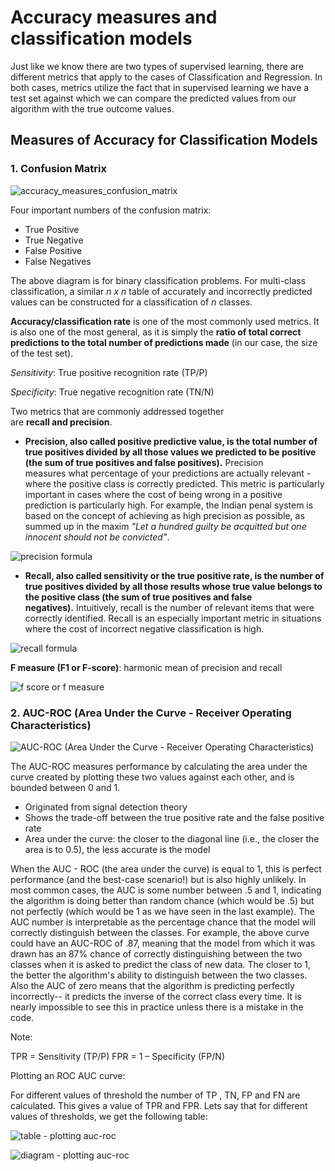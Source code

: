 # Accuracy measures and classification models

Just like we know there are two types of supervised learning, there are different metrics that apply to the cases of Classification and Regression. In both cases, metrics utilize the fact that in supervised learning we have a test set against which we can compare the predicted values from our algorithm with the true outcome values.

## Measures of Accuracy for Classification Models

### 1. Confusion Matrix

![accuracy_measures_confusion_matrix](https://education-team-2020.s3-eu-west-1.amazonaws.com/data-analytics/3.9-accuracy_measures_confusion_matrix.png)

Four important numbers of the confusion matrix:

- True Positive
- True Negative
- False Positive
- False Negatives

The above diagram is for binary classification problems. For multi-class classification, a similar *n x n* table of accurately and incorrectly predicted values can be constructed for a classification of *n* classes.

**Accuracy/classification rate** is one of the most commonly used metrics. It is also one of the most general, as it is simply the **ratio of total correct predictions to the total number of predictions made** (in our case, the size of the test set).

_Sensitivity_: True positive recognition rate (TP/P)

_Specificity_: True negative recognition rate (TN/N)

Two metrics that are commonly addressed together are **recall and precision**.

- **Precision, also called positive predictive value, is the total number of true positives divided by all those values we predicted to be positive (the sum of true positives and false positives).** Precision measures what percentage of your predictions are actually relevant - where the positive class is correctly predicted. This metric is particularly important in cases where the cost of being wrong in a positive prediction is particularly high. For example, the Indian penal system is based on the concept of achieving as high precision as possible, as summed up in the maxim _"Let a hundred guilty be acquitted but one innocent should not be convicted"_.

![precision formula](https://education-team-2020.s3-eu-west-1.amazonaws.com/data-analytics/3.9-precision1.png)

- **Recall, also called sensitivity or the true positive rate, is the number of true positives divided by all those results whose true value belongs to the positive class (the sum of true positives and false negatives).** Intuitively, recall is the number of relevant items that were correctly identified. Recall is an especially important metric in situations where the cost of incorrect negative classification is high.

![recall formula](https://education-team-2020.s3-eu-west-1.amazonaws.com/data-analytics/3.9-recall.png)

**F measure (F1 or F-score)**: harmonic mean of precision and recall

![f score or f measure](https://education-team-2020.s3-eu-west-1.amazonaws.com/data-analytics/3.9-f_score.png)

### 2. AUC-ROC (Area Under the Curve - Receiver Operating Characteristics)

![AUC-ROC (Area Under the Curve - Receiver Operating Characteristics)](https://education-team-2020.s3-eu-west-1.amazonaws.com/data-analytics/3.9-auc_roc.png)

The AUC-ROC measures performance by calculating the area under the curve created by plotting these two values against each other, and is bounded between 0 and 1.

- Originated from signal detection theory
- Shows the trade-off between the true positive rate and the false positive rate
- Area under the curve: the closer to the diagonal line (i.e., the closer the area is to 0.5), the less accurate is the model

When the AUC - ROC (the area under the curve) is equal to 1, this is perfect performance (and the best-case scenario!) but is also highly unlikely. In most common cases, the AUC is some number between .5 and 1, indicating the algorithm is doing better than random chance (which would be .5) but not perfectly (which would be 1 as we have seen in the last example). The AUC number is interpretable as the percentage chance that the model will correctly distinguish between the classes. For example, the above curve could have an AUC-ROC of .87, meaning that the model from which it was drawn has an 87% chance of correctly distinguishing between the two classes when it is asked to predict the class of new data. The closer to 1, the better the algorithm's ability to distinguish between the two classes. Also the AUC of zero means that the algorithm is predicting perfectly incorrectly-- it predicts the inverse of the correct class every time. It is nearly impossible to see this in practice unless there is a mistake in the code.

Note:

TPR = Sensitivity (TP/P)
FPR = 1 – Specificity (FP/N)

Plotting an ROC AUC curve:

For different values of threshold the number of TP , TN, FP and FN are calculated. This gives a value of TPR and FPR. Lets say that for different values of thresholds, we get the following table:

![table - plotting auc-roc](https://education-team-2020.s3-eu-west-1.amazonaws.com/data-analytics/3.9-table_plotting_auc_roc.png)

![diagram - plotting auc-roc](https://education-team-2020.s3-eu-west-1.amazonaws.com/data-analytics/3.9-diagram_plotting_auc_roc.png)
